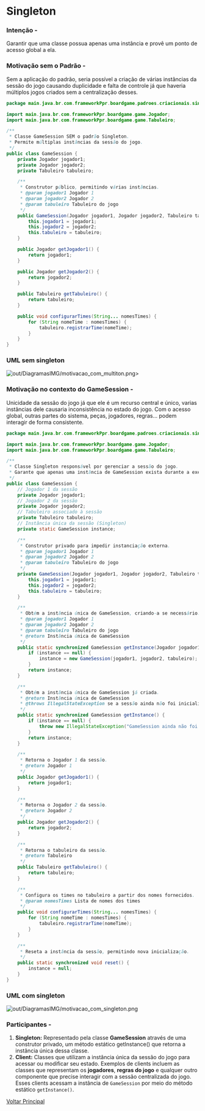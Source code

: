 # Singleton

### Intenção -

Garantir que uma classe possua apenas uma instância e provê um ponto de acesso global a ela.

### Motivação sem o Padrão -

Sem a aplicação do padrão, seria possível a criação de várias instâncias da sessão do jogo causando duplicidade e falta de controle já que haveria múltiplos jogos criados sem a centralização desses.

``` java
package main.java.br.com.frameworkPpr.boardgame.padroes.criacionais.singleton;

import main.java.br.com.frameworkPpr.boardgame.game.Jogador;
import main.java.br.com.frameworkPpr.boardgame.game.Tabuleiro;

/**
 * Classe GameSession SEM o padrão Singleton.
 * Permite múltiplas instâncias da sessão do jogo.
 */
public class GameSession {
    private Jogador jogador1;
    private Jogador jogador2;
    private Tabuleiro tabuleiro;

    /**
     * Construtor público, permitindo várias instâncias.
     * @param jogador1 Jogador 1
     * @param jogador2 Jogador 2
     * @param tabuleiro Tabuleiro do jogo
     */
    public GameSession(Jogador jogador1, Jogador jogador2, Tabuleiro tabuleiro) {
        this.jogador1 = jogador1;
        this.jogador2 = jogador2;
        this.tabuleiro = tabuleiro;
    }

    public Jogador getJogador1() {
        return jogador1;
    }

    public Jogador getJogador2() {
        return jogador2;
    }

    public Tabuleiro getTabuleiro() {
        return tabuleiro;
    }

    public void configurarTimes(String... nomesTimes) {
        for (String nomeTime : nomesTimes) {
            tabuleiro.registrarTime(nomeTime);
        }
    }
}
```

### UML sem singleton

![out/DiagramasIMG/motivacao_com_multiton.png](../out/DiagramasIMG/motivacao_com_multiton.png)>


### Motivação no contexto do GameSession -

Unicidade da sessão do jogo já que ele é um recurso central e único, varias instâncias dele causaria inconsistência no estado do jogo. Com o acesso global, outras partes do sistema, peças, jogadores, regras... podem interagir de forma consistente.

``` java
package main.java.br.com.frameworkPpr.boardgame.padroes.criacionais.singleton;

import main.java.br.com.frameworkPpr.boardgame.game.Jogador;
import main.java.br.com.frameworkPpr.boardgame.game.Tabuleiro;

/**
 * Classe Singleton responsável por gerenciar a sessão do jogo.
 * Garante que apenas uma instância de GameSession exista durante a execução.
 */
public class GameSession {
    // Jogador 1 da sessão
    private Jogador jogador1;
    // Jogador 2 da sessão
    private Jogador jogador2;
    // Tabuleiro associado à sessão
    private Tabuleiro tabuleiro;
    // Instância única da sessão (Singleton)
    private static GameSession instance;

    /**
     * Construtor privado para impedir instanciação externa.
     * @param jogador1 Jogador 1
     * @param jogador2 Jogador 2
     * @param tabuleiro Tabuleiro do jogo
     */
    private GameSession(Jogador jogador1, Jogador jogador2, Tabuleiro tabuleiro) {
        this.jogador1 = jogador1;
        this.jogador2 = jogador2;
        this.tabuleiro = tabuleiro;
    }

    /**
     * Obtém a instância única de GameSession, criando-a se necessário.
     * @param jogador1 Jogador 1
     * @param jogador2 Jogador 2
     * @param tabuleiro Tabuleiro do jogo
     * @return Instância única de GameSession
     */
    public static synchronized GameSession getInstance(Jogador jogador1, Jogador jogador2, Tabuleiro tabuleiro) {
        if (instance == null) {
            instance = new GameSession(jogador1, jogador2, tabuleiro);
        }
        return instance;
    }

    /**
     * Obtém a instância única de GameSession já criada.
     * @return Instância única de GameSession
     * @throws IllegalStateException se a sessão ainda não foi inicializada
     */
    public static synchronized GameSession getInstance() {
        if (instance == null) {
            throw new IllegalStateException("GameSession ainda não foi inicializada.");
        }
        return instance;
    }

    /**
     * Retorna o Jogador 1 da sessão.
     * @return Jogador 1
     */
    public Jogador getJogador1() {
        return jogador1;
    }

    /**
     * Retorna o Jogador 2 da sessão.
     * @return Jogador 2
     */
    public Jogador getJogador2() {
        return jogador2;
    }

    /**
     * Retorna o tabuleiro da sessão.
     * @return Tabuleiro
     */
    public Tabuleiro getTabuleiro() {
        return tabuleiro;
    }

    /**
     * Configura os times no tabuleiro a partir dos nomes fornecidos.
     * @param nomesTimes Lista de nomes dos times
     */
    public void configurarTimes(String... nomesTimes) {
        for (String nomeTime : nomesTimes) {
            tabuleiro.registrarTime(nomeTime);
        }
    }

    /**
     * Reseta a instância da sessão, permitindo nova inicialização.
     */
    public static synchronized void reset() {
        instance = null;
    }
}
```

### UML com singleton

![out/DiagramasIMG/motivacao_com_singleton.png](../out/DiagramasIMG/motivacao_com_singleton.png)

### Participantes -

1. **Singleton:**
    Representado pela classe **GameSession** através de uma construtor privado, um método estático getInstance() que retorna a instância única dessa classe.
2. **Client:**
    Classes que utilizam a instância única da sessão do jogo para acessar ou modificar seu estado. Exemplos de clients incluem as classes que representam os **jogadores**, **regras do jogo** e qualquer outro componente que precise interagir com a sessão centralizada do jogo. Esses clients acessam a instância de `GameSession` por meio do método estático `getInstance()`.

[Voltar Principal](../README.md)